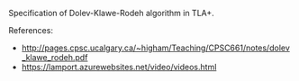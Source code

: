 Specification of Dolev-Klawe-Rodeh algorithm in TLA+.

References:

* http://pages.cpsc.ucalgary.ca/~higham/Teaching/CPSC661/notes/dolev_klawe_rodeh.pdf
* https://lamport.azurewebsites.net/video/videos.html
